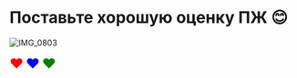 # Поставьте хорошую оценку ПЖ 😊
![IMG_0803](https://github.com/user-attachments/assets/dc70dde9-61a4-4e01-a6db-7ed1654e494b)

<span style="color:red; font-size:24px;">❤️</span> <span style="color:blue; font-size:24px;">❤️</span> <span style="color:green; font-size:24px;">❤️</span>
